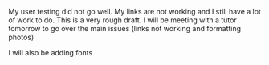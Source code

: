 My user testing did not go well. My links are not working and I still have a lot of work to do. This is a very rough draft. I will be meeting with a tutor tomorrow to go over the main issues (links not working and formatting photos)

I will also be adding fonts
